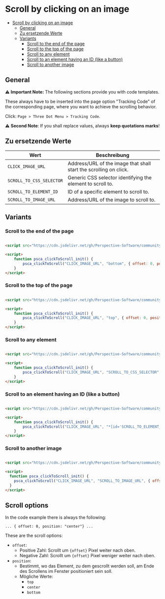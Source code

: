 # Scroll by clicking on an image

<!-- TOC -->
* [Scroll by clicking on an image](#scroll-by-clicking-on-an-image)
  * [General](#general)
  * [Zu ersetzende Werte](#zu-ersetzende-werte)
  * [Variants](#variants)
    * [Scroll to the end of the page](#scroll-to-the-end-of-the-page)
    * [Scroll to the top of the page](#scroll-to-the-top-of-the-page)
    * [Scroll to any element](#scroll-to-any-element)
    * [Scroll to an element having an ID (like a button)](#scroll-to-an-element-having-an-id-like-a-button)
    * [Scroll to another image](#scroll-to-another-image)
<!-- TOC -->

## General

⚠️ **Important Note:** The following sections provide you with code templates.

These always have to be inserted into the page option "Tracking Code" of the corresponding page,
where you want to achieve the scrolling behavior.

Click: `Page > Three Dot Menu > Tracking Code`.

⚠️ **Second Note**: If you shall replace values, always **keep quotations marks**!

## Zu ersetzende Werte

| Wert                     | Beschreibung                                                      |
|--------------------------|-------------------------------------------------------------------|
| `CLICK_IMAGE_URL`        | Address/URL of the image that shall start the scrolling on click. |
| `SCROLL_TO_CSS_SELECTOR` | Generic CSS selector identifying the element to scroll to.        |
| `SCROLL_TO_ELEMENT_ID`   | ID of a specific element to scroll to.                            |
| `SCROLL_TO_IMAGE_URL`    | Address/URL of the image to scroll to.                            |

## Variants

### Scroll to the end of the page

```html

<script src="https://cdn.jsdelivr.net/gh/Perspective-Software/community-assets@1.1.0/scripts/clickToScroll.js"></script>

<script>
    function psca_clickToScroll_init() {
        psca_clickToScroll("CLICK_IMAGE_URL", "bottom", { offset: 0, position: "center"})
    }
</script>
```

### Scroll to the top of the page

```html

<script src="https://cdn.jsdelivr.net/gh/Perspective-Software/community-assets@1.1.0/scripts/clickToScroll.js"></script>

<script>
    function psca_clickToScroll_init() {
        psca_clickToScroll("CLICK_IMAGE_URL", "top", { offset: 0, position: "center"})
    }
</script>
```

### Scroll to any element

```html

<script src="https://cdn.jsdelivr.net/gh/Perspective-Software/community-assets@1.1.0/scripts/clickToScroll.js"></script>

<script>
    function psca_clickToScroll_init() {
        psca_clickToScroll("CLICK_IMAGE_URL", "SCROLL_TO_CSS_SELECTOR", { offset: 0, position: "center"})
    }
</script>
```

### Scroll to an element having an ID (like a button)

```html

<script src="https://cdn.jsdelivr.net/gh/Perspective-Software/community-assets@1.1.0/scripts/clickToScroll.js"></script>

<script>
    function psca_clickToScroll_init() {
        psca_clickToScroll("CLICK_IMAGE_URL", "*[id='SCROLL_TO_ELEMENT_ID']", { offset: 0, position: "center"})
    }
</script>
```

### Scroll to another image

```html

<script src="https://cdn.jsdelivr.net/gh/Perspective-Software/community-assets@1.1.0/scripts/clickToScroll.js"></script>

<script>
  function psca_clickToScroll_init() {
    psca_clickToScroll("CLICK_IMAGE_URL", "SCROLL_TO_IMAGE_URL", { offset: 0, position: "center"})
  }
</script>
```

## Scroll options

In the code example there is always the following:

```
... { offset: 0, position: "center"} ...
```

These are the scroll options:

- `offset`:
  - Positive Zahl: Scrollt um `{offset}` Pixel weiter nach oben.
  - Negative Zahl: Scrollt um `{offset}` Pixel weniger weiter nach oben.
- `position`:
  - Bestimmt, wo das Element, zu dem gescrollt werden soll, am Ende des Scrollens im Fenster positioniert sein soll.
  - Mögliche Werte:
    - `top`
    - `center`
    - `bottom`

